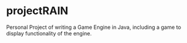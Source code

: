 # projectRAIN
Personal Project of writing a Game Engine in Java, including a game to display functionality of the engine.
